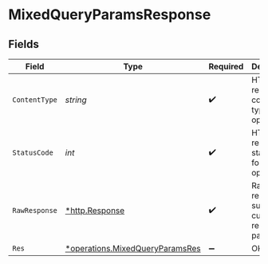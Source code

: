 # MixedQueryParamsResponse


## Fields

| Field                                                                                    | Type                                                                                     | Required                                                                                 | Description                                                                              |
| ---------------------------------------------------------------------------------------- | ---------------------------------------------------------------------------------------- | ---------------------------------------------------------------------------------------- | ---------------------------------------------------------------------------------------- |
| `ContentType`                                                                            | *string*                                                                                 | :heavy_check_mark:                                                                       | HTTP response content type for this operation                                            |
| `StatusCode`                                                                             | *int*                                                                                    | :heavy_check_mark:                                                                       | HTTP response status code for this operation                                             |
| `RawResponse`                                                                            | [*http.Response](https://pkg.go.dev/net/http#Response)                                   | :heavy_check_mark:                                                                       | Raw HTTP response; suitable for custom response parsing                                  |
| `Res`                                                                                    | [*operations.MixedQueryParamsRes](../../../pkg/models/operations/mixedqueryparamsres.md) | :heavy_minus_sign:                                                                       | OK                                                                                       |